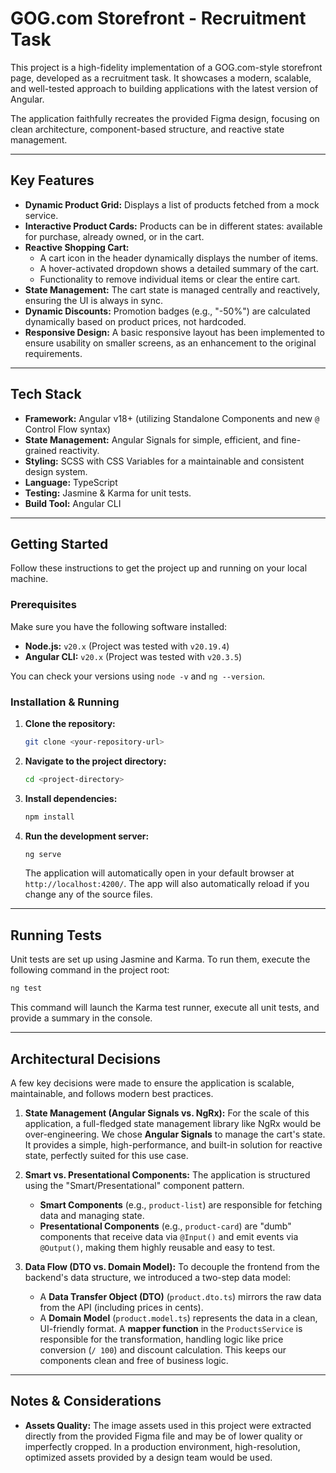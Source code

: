 # GOG.com Storefront - Recruitment Task

This project is a high-fidelity implementation of a GOG.com-style storefront page, developed as a recruitment task. It showcases a modern, scalable, and well-tested approach to building applications with the latest version of Angular.

The application faithfully recreates the provided Figma design, focusing on clean architecture, component-based structure, and reactive state management.

---

## Key Features

- **Dynamic Product Grid:** Displays a list of products fetched from a mock service.
- **Interactive Product Cards:** Products can be in different states: available for purchase, already owned, or in the cart.
- **Reactive Shopping Cart:**
  - A cart icon in the header dynamically displays the number of items.
  - A hover-activated dropdown shows a detailed summary of the cart.
  - Functionality to remove individual items or clear the entire cart.
- **State Management:** The cart state is managed centrally and reactively, ensuring the UI is always in sync.
- **Dynamic Discounts:** Promotion badges (e.g., "-50%") are calculated dynamically based on product prices, not hardcoded.
- **Responsive Design:** A basic responsive layout has been implemented to ensure usability on smaller screens, as an enhancement to the original requirements.

---

## Tech Stack

- **Framework:** Angular v18+ (utilizing Standalone Components and new `@` Control Flow syntax)
- **State Management:** Angular Signals for simple, efficient, and fine-grained reactivity.
- **Styling:** SCSS with CSS Variables for a maintainable and consistent design system.
- **Language:** TypeScript
- **Testing:** Jasmine & Karma for unit tests.
- **Build Tool:** Angular CLI

---

## Getting Started

Follow these instructions to get the project up and running on your local machine.

### Prerequisites

Make sure you have the following software installed:

- **Node.js:** `v20.x` (Project was tested with `v20.19.4`)
- **Angular CLI:** `v20.x` (Project was tested with `v20.3.5`)

You can check your versions using `node -v` and `ng --version`.

### Installation & Running

1.  **Clone the repository:**
    ```bash
    git clone <your-repository-url>
    ```

2.  **Navigate to the project directory:**
    ```bash
    cd <project-directory>
    ```

3.  **Install dependencies:**
    ```bash
    npm install
    ```

4.  **Run the development server:**
    ```bash
    ng serve
    ```
    The application will automatically open in your default browser at `http://localhost:4200/`. The app will also automatically reload if you change any of the source files.

---

## Running Tests

Unit tests are set up using Jasmine and Karma. To run them, execute the following command in the project root:

```bash
ng test
```

This command will launch the Karma test runner, execute all unit tests, and provide a summary in the console.

---

## Architectural Decisions

A few key decisions were made to ensure the application is scalable, maintainable, and follows modern best practices.

1.  **State Management (Angular Signals vs. NgRx):**
    For the scale of this application, a full-fledged state management library like NgRx would be over-engineering. We chose **Angular Signals** to manage the cart's state. It provides a simple, high-performance, and built-in solution for reactive state, perfectly suited for this use case.

2.  **Smart vs. Presentational Components:**
    The application is structured using the "Smart/Presentational" component pattern.
    - **Smart Components** (e.g., `product-list`) are responsible for fetching data and managing state.
    - **Presentational Components** (e.g., `product-card`) are "dumb" components that receive data via `@Input()` and emit events via `@Output()`, making them highly reusable and easy to test.

3.  **Data Flow (DTO vs. Domain Model):**
    To decouple the frontend from the backend's data structure, we introduced a two-step data model:
    - A **Data Transfer Object (DTO)** (`product.dto.ts`) mirrors the raw data from the API (including prices in cents).
    - A **Domain Model** (`product.model.ts`) represents the data in a clean, UI-friendly format.
    A **mapper function** in the `ProductsService` is responsible for the transformation, handling logic like price conversion (`/ 100`) and discount calculation. This keeps our components clean and free of business logic.

---

## Notes & Considerations

- **Assets Quality:** The image assets used in this project were extracted directly from the provided Figma file and may be of lower quality or imperfectly cropped. In a production environment, high-resolution, optimized assets provided by a design team would be used.